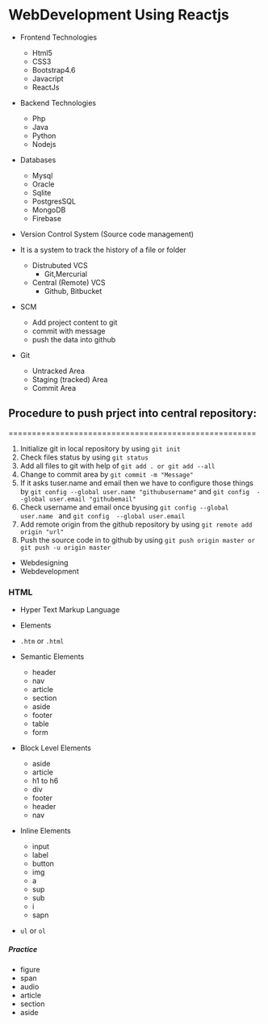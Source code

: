 # WebDevelopment Using Reactjs

+ Frontend Technologies
    + Html5
    + CSS3
    + Bootstrap4.6
    + Javacript
    + ReactJs

+ Backend Technologies

    + Php
    + Java
    + Python
    + Nodejs
    
+ Databases

    - Mysql
    - Oracle
    - Sqlite
    - PostgresSQL
    - MongoDB
    - Firebase

+ Version Control System (Source code management)
+ It is a system to track the history of a file or folder
    - Distrubuted VCS
        - Git,Mercurial
    - Central (Remote) VCS
        - Github, Bitbucket

+ SCM
    + Add project content to git
    + commit with message
    + push the data into github

+ Git
    - Untracked Area
    - Staging (tracked) Area
    - Commit Area

## Procedure to push prject into central repository:
=====================================================

1. Initialize git in local repository by using `git init`
2. Check files status by using `git status`
3. Add all files to git with help of `git add . or git add --all`
4. Change to commit area by `git commit -m "Message"`
5. If it asks tuser.name and email then we have to configure those things by `git config --global user.name "githubusername"` and `git config  --global user.email "githubemail"`
6. Check username and email once byusing  `git config --global user.name ` and `git config  --global user.email`
7. Add remote origin from the github repository by using `git remote add origin "url"`
8. Push the source code in to github by using `git push origin master or git push -u origin master`



+ Webdesigning
+ Webdevelopment


### HTML
+ Hyper Text Markup Language
+ Elements
+ `.htm` or `.html`
+ Semantic Elements
    - header
    - nav
    - article
    - section
    - aside
    - footer
    - table
    - form
+ Block Level Elements
    - aside
    - article
    - h1 to h6
    - div
    - footer
    - header
    - nav

+ Inline Elements

    - input
    - label
    - button
    - img
    - a
    - sup
    - sub
    - i
    - sapn
    
+ `ul` or `ol`

##### Practice
+ figure
+ span
+ audio
+ article
+ section
+ aside
